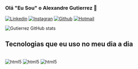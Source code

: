 ### Olá "Eu Sou" o Alexandre Gutierrez 👋

[![Linkedin](https://img.shields.io/badge/LinkedIn-0077B5?style=for-the-badge&logo=linkedin&logoColor=white)](https://www.linkedin.com/in/alexandregutierrezz)
[![Instagran](https://img.shields.io/badge/Instagram-E4405F?style=for-the-badge&logo=instagram&logoColor=white)](https://www.instagram.com/alexandregutierrezzz/?igshid=YmMyMTA2M2Y%3D)
[![Github](https://img.shields.io/badge/GitHub-100000?style=for-the-badge&logo=github&logoColor=white)](https://github.com/ALEXANDREGUTI)
[![Hotmail](https://img.shields.io/badge/Microsoft_Outlook-0078D4?style=for-the-badge&logo=microsoft-outlook&logoColor=white)](https://outlook.live.com/mail/0/) 

![Gutierrez GitHub stats](https://github-readme-stats.vercel.app/api?username=ALEXANDREGUTI&show_icons=true&theme=merko)

## Tecnologias que eu uso no meu dia a dia

<div style="display: inline_block"><br/>
  <img align="center" alt="html5" src="https://img.shields.io/badge/HTML-239120?style=for-the-badge&logo=html5&logoColor=white"/>
  <img align="center" alt="html5" src="https://img.shields.io/badge/HTML-239120?style=for-the-badge&logo=html5&logoColor=white"/>
  <img align="center" alt="html5" src="https://img.shields.io/badge/HTML-239120?style=for-the-badge&logo=html5&logoColor=white"/>
 
</div> 
